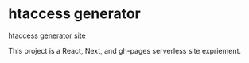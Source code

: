 # htaccess generator

[htaccess generator site](https://thierryc.github.io/htaccess-generator/)

This project is a React, Next, and gh-pages serverless site expriement.
